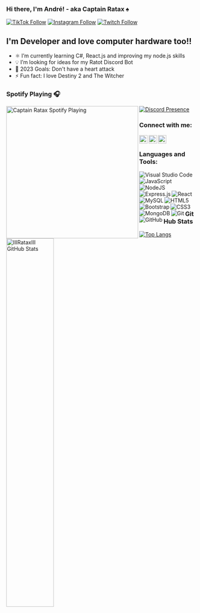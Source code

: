 ### Hi there, I'm André! - aka Captain Ratax ♠️

[![TikTok Follow](https://img.shields.io/static/v1?label=TikTok&message=Follow!&style=for-the-badge&logo=tiktok&url=https://www.tiktok.com/@captainratax)](https://www.tiktok.com/@captainratax)
[![Instagram Follow](https://img.shields.io/static/v1?label=Instagram&message=Follow!&style=for-the-badge&logo=instagram&url=https://www.instagram.com/captainratax/)](https://www.instagram.com/captainratax/)
[![Twitch Follow](https://img.shields.io/twitch/status/captainratax?label=Twitch&style=for-the-badge&logo=twitch&url=https://www.twitch.tv/captainratax)](https://www.twitch.tv/captainratax)

## I'm Developer and love computer hardware too!!

- ⚛️ I’m currently learning C#, React.js and improving my node.js skills
- 💡 I’m looking for ideas for my Ratot Discord Bot
- 🥅 2023 Goals: Don't have a heart attack
- ⚡ Fun fact: I love Destiny 2 and The Witcher

### Spotify Playing 🎧

[<img align="left" src="https://github-readme-spotify-widget-alpha.vercel.app/api/spotify" alt="Captain Ratax Spotify Playing" width="350" />](https://open.spotify.com/user/31aaviku3sjygbf4dx4mth7ltqtm)

[![Discord Presence](https://lanyard-profile-readme.vercel.app/api/315552837251760139?&bg=6F6F6F)](https://discord.com/users/315552837251760139)

### Connect with me:

[<img align="left" alt="Andre Pinto | Twitter" width="22px" src="https://raw.githubusercontent.com/CaptainRatax/CaptainRatax/master/resources/twitter.svg" target="_blank" />][twitter]
[<img align="left" alt="Andre Pinto | LinkedIn" width="22px" src="https://raw.githubusercontent.com/CaptainRatax/CaptainRatax/master/resources/linkedin.svg" />][linkedin]
[<img align="left" alt="Andre Pinto | Instagram" width="22px" src="https://raw.githubusercontent.com/CaptainRatax/CaptainRatax/master/resources/instagram.svg" />][instagram]

<br />

### Languages and Tools:

<img align="left" alt="Visual Studio Code" src="https://img.shields.io/badge/VisualStudioCode-0078d7.svg?&style=for-the-badge&logo=visual-studio-code&logoColor=white" style=" margin: 0px" />
<img align="left" alt="JavaScript" src="https://img.shields.io/badge/javascript-%23323330.svg?&style=for-the-badge&logo=javascript&logoColor=%23F7DF1E" style=" margin: 0px" />
<img align="left" alt="NodeJS" src="https://img.shields.io/badge/node.js-%2343853D.svg?&style=for-the-badge&logo=node.js&logoColor=white"/>
<img align="left" alt="Express.js" src="https://img.shields.io/badge/express.js-%23404d59.svg?&style=for-the-badge"/>
<img align="left" alt="React" src="https://img.shields.io/badge/react-%2320232a.svg?&style=for-the-badge&logo=react&logoColor=%2361DAFB"/>
<img align="left" alt="MySQL" src="https://img.shields.io/badge/mysql-%2300f.svg?&style=for-the-badge&logo=mysql&logoColor=white"/>
<img align="left" alt="HTML5" src="https://img.shields.io/badge/html5-%23E34F26.svg?&style=for-the-badge&logo=html5&logoColor=white"/>
<img align="left" alt="Bootstrap" src="https://img.shields.io/badge/bootstrap-%23563D7C.svg?&style=for-the-badge&logo=bootstrap&logoColor=white"/>
<img align="left" alt="CSS3" src="https://img.shields.io/badge/css3-%231572B6.svg?&style=for-the-badge&logo=css3&logoColor=white"/>
<img align="left" alt="MongoDB" src ="https://img.shields.io/badge/MongoDB-%234ea94b.svg?&style=for-the-badge&logo=mongodb&logoColor=white"/>
<img align="left" alt="Git" src="https://img.shields.io/badge/git-%23F05033.svg?&style=for-the-badge&logo=git&logoColor=white"/>
<img align="left" alt="GitHub" src="https://img.shields.io/badge/github-%23121011.svg?&style=for-the-badge&logo=github&logoColor=white"/>


<br />
<br />

### GitHub Stats

<img align="left" alt="IIIRataxIII GitHub Stats" src="https://github-readme-stats-iiirataxiii.vercel.app/api?username=CaptainRatax&show_icons=true&hide_border=true" width="50%"/>

[![Top Langs](https://github-readme-stats.vercel.app/api/top-langs/?username=CaptainRatax&layout=compact)](https://github.com/CaptainRatax)

[twitter]: https://twitter.com/just_ratax_here
[instagram]: https://www.instagram.com/just_ratax_here/
[linkedin]: https://www.linkedin.com/in/andrepintoprofile/
